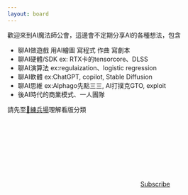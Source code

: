 ```yaml
---
layout: board
---
```


歡迎來到AI魔法師公會，這邊會不定期分享AI的各種想法，包含
* 聊AI做遊戲 用AI繪圖 寫程式 作曲 寫劇本
* 聊AI硬體/SDK ex: RTX卡的tensorcore、DLSS
* 聊AI演算法 ex:regulaization、logistic regression
* 聊AI軟體 ex:ChatGPT, copilot, Stable Diffusion
* 聊AI思維 ex:Alphago先點三三, AI打撲克GTO, exploit
* 後AI時代的商業模式、一人團隊

請先至[🎯練兵場](./Training.md)理解看版分類

<a href="./feed.xml">
    <svg class="svg-icon orange">
    <use xlink:href="{{ 'assets/minima-social-icons.svg#rss' | relative_url }}"></use>
    </svg><span>Subscribe</span>
</a>